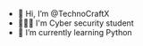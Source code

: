 - 👋 Hi, I’m @TechnoCraftX
-  👩🏻‍🎓 I'm Cyber security student
- 🌱 I’m currently learning Python

  

<!---
TechnoCraftX/TechnoCraftX is a ✨ special ✨ repository because its `README.md` (this file) appears on your GitHub profile.
You can click the Preview link to take a look at your changes.
--->
